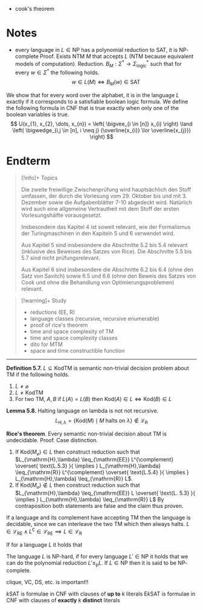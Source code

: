 
- cook's theorem


# Notes

- every language in $L \in \mathrm{NP}$ has a polynomial reduction to $\mathrm{SAT}$, it is $\mathrm{NP}$-complete
Proof. Exists NTM $M$ that accepts $L$ (NTM because equivalent models of computation). Reduction. $B_{M} : \Sigma^{*} \to \Sigma_{\mathrm{logic}}^{*}$ such that for every $w \in \Sigma^{*}$ the following holds.
$$
w \in L(M) \iff B_{M}(w) \in \mathrm{SAT}
$$

We show that for every word over the alphabet, it is in the language $L$ exactly if it corresponds to a satisfiable boolean logic formula. We define the following formula in CNF that is true exactly when only one of the boolean variables is true.
$$
U(x_{1}, x_{2}, \dots, x_{n}) = \left( \bigvee_{i \in [n]} x_{i} \right) \land \left( \bigwedge_{i,j \in [n], i \neq j} (\overline{x_{i}} \lor \overline{x_{j}}) \right)
$$


# Endterm

> [!info]+ Topics
> 
> Die zweite freiwillige Zwischenprüfung wird hauptsächlich den Stoff umfassen, der durch die Vorlesung vom 29. Oktober bis und mit 3. Dezember sowie die Aufgabenblätter 7-10 abgedeckt wird. Natürlich wird auch eine allgemeine Vertrautheit mit dem Stoff der ersten Vorlesungshälfte vorausgesetzt.
> 
> Insbesondere das Kapitel 4 ist soweit relevant, wie der Formalismus der Turingmaschinen in den Kapiteln 5 und 6 verwendet wird.
> 
> Aus Kapitel 5 sind insbesondere die Abschnitte 5.2 bis 5.4 relevant (inklusive des Beweises des Satzes von Rice). Die Abschnitte 5.5 bis 5.7 sind nicht prüfungsrelevant.
> 
> Aus Kapitel 6 sind insbesondere die Abschnitte 6.2 bis 6.4 (ohne den Satz von Savitch) sowie 6.5 und 6.6 (ohne den Beweis des Satzes von Cook und ohne die Behandlung von Optimierungsproblemen) relevant.

> [!warning]+ Study
> - reductions (EE, R)
> - language classes (recursive, recursive enumerable)
> - proof of rice's theorem
> - time and space complexity of TM
> - time and space complexity classes
> - dito for MTM
> - space and time constructible function


___


**Definition 5.7.** $L \subseteq \mathrm{KodTM}$ is semantic non-trivial decision problem about TM if the following holds.
1. $L \neq \varnothing$
2. $L \neq \mathrm{KodTM}$
3. For two TM, $A, B$ if $L(A) = L(B)$ then $\mathrm{Kod}(A) \in L \iff \mathrm{Kod}(B) \in L$


**Lemma 5.8.** Halting language on lambda is not not recursive.
$$
L_{\mathrm{H}, \lambda} = \{  \mathrm{Kod}(M) \mid \text{$M$ halts on $\lambda$} \} \not\in \mathcal{L}_{\mathrm{R}}
$$


**Rice's theorem**. Every semantic non-trivial decision about TM is undecidable. Proof. Case distinction.
1. If $\mathrm{Kod}(M_{\varnothing}) \in L$ then construct reduction such that $L_{\mathrm{H},\lambda} \leq_{\mathrm{EE}} L^{\complement} \overset{ \text{L.5.3} }{ \implies } L_{\mathrm{H},\lambda} \leq_{\mathrm{R}} L^{\complement} \overset{ \text{L.5.4} }{ \implies } L_{\mathrm{H},\lambda} \leq_{\mathrm{R}} L$.
2. If $\mathrm{Kod}(M_{\varnothing}) \not\in L$ then construct reduction such that $L_{\mathrm{H},\lambda} \leq_{\mathrm{EE}} L \overset{ \text{L. 5.3} }{ \implies } L_{\mathrm{H},\lambda} \leq_{\mathrm{R}} L$
By contraposition both statements are false and the claim thus proven.


If a language and its complement have accepting TM then the language is decidable, since we can interleave the two TM which then always halts. $L \in \mathcal{L}_{\mathrm{RE}} \land L^{\complement} \in \mathcal{L}_{\mathrm{RE}} \implies L \in \mathcal{L}_{\mathrm{R}}$

If for a language $L$ it holds that 

The language $L$ is $\mathrm{NP}$-hard, if for every language $L' \in \mathrm{NP}$ it holds that we can do the polynomial reduction $L' \leq_\mathrm{p} L$.
If $L \in \mathrm{NP}$ then it is said to be $\mathrm{NP}$-complete.


clique, VC, DS, etc. is important!!

$k\mathrm{SAT}$ is formulae in CNF with clauses of **up to** $k$ literals
$\mathrm{E}k\mathrm{SAT}$ is formulae in CNF with clauses of **exactly** $k$ **distinct** literals